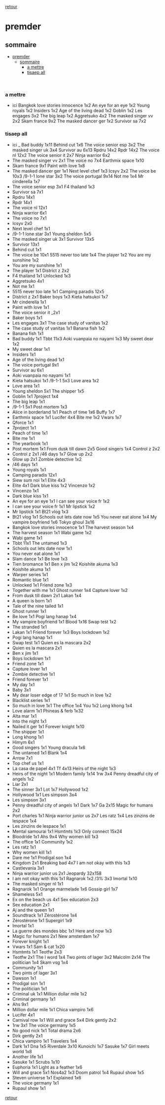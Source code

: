 [retour](./../index.html)

# premder

## sommaire
- [premder](#premder)
  - [sommaire](#sommaire)
    - [a mettre](#a-mettre)
    - [tisaep all](#tisaep-all)


<div style="page-break-after: always; visibility: hidden"> 
\pagebreak 
</div>

### a mettre
* ici 
Bangkok love stories innocence 1x2
An eye for an eye 1x2
Young royals 1x2
Insiders 1x2
Age of the living dead 1x2
Goblin 1x2
Les engages 3x2
The big leap 1x2
Aggretsuko 4x2
The masked singer vv 2x2
Skam france 9x2
The masked dancer ger 1x2
Survivor sa 7x2



### tisaep all
* ici
_
Bad buddy 1x11
Behind cut 1x6
The voice senior esp 3x2
The masked singer uk 3x4
Survivor au 6x13
Rpdru 14x2
Rpdr 14x2
The voice nl 12x2
The voice senior it 2x7
Ninja warrior 6x2
* The masked singer vv 2x1
The voice no 7x4
Earthmix space 1x10
* Skam france 9x1
Paint with love 1x8
* The masked dancer ger 1x1
Next level chef 1x3
Icsyv 2x2
The voice be 10x3
/9-1-1 lone star 3x2
The voice portugal 9x14
Not me 1x4
Mr cinderella 1x7
* The voice senior esp 3x1
F4 thailand 1x3
* Survivor sa 7x1
* Rpdru 14x1
* Rpdr 14x1
* The voice nl 12x1
* Ninja warrior 6x1
* The voice no 7x1
* Icsyv 2x0
* Next level chef 1x1
* /9-1-1 lone star 3x1
Young sheldon 5x5
* The masked singer uk 3x1
Survivor 13x5
* Survivor 13x1
* Behind cut 1x1
* The voice be 10x1
5515 never too late 1x4
The player 1x2
You are my sunshine 1x2
* You are my sunshine 1x1
* The player 1x1
District z 2x2
* F4 thailand 1x1
Unlocked 1x3
* Aggretsuko 4x1
* Not me 1x1
* 5515 never too late 1x1
Camping paradis 12x5
* District z 2x1
Baker boys 1x3
Kieta hatsukoi 1x7
* Mr cinderella 1x1
* Paint with love 1x1
* The voice senior it _2x1
* Baker boys 1x1
* Les engages 3x1
The case study of vanitas 1x2
* The case study of vanitas 1x1
Banana fish 1x2
* Banana fish 1x1
* Bad buddy 1x1
Tbbt 11x3
Aoki vuanpaia no nayami 1x3
My sweet dear 1x2
* My sweet dear 1x1
* Insiders 1x1
* Age of the living dead 1x1
* The voice portugal 9x1
* Survivor au 6x1
* Aoki vuanpaia no nayami 1x1
* Kieta hatsukoi 1x1
/9-1-1 5x3
Love area 1x2
* Love area 1x1
* Young sheldon 5x1
The shipper 1x5
* Goblin 1x1
7project 1x4
* The big leap 1x1
* /9-1-1 5x1
Post mortem 1x3
* Alice in borderland 1x1
Peach of time 1x6
Buffy 1x7
* Earthmix space 1x1
Lucifer 4x4
Bite me 1x2
Vwars 1x7
* Qforce 1x1
* 7project 1x1
* Peach of time 1x1
* Bite me 1x1
* The yearbook 1x1
* Post mortem 1x1
From dusk till dawn 2x5
Good singers 1x4
Control z 2x2
* Control z 2x1
/46 days 1x7
Glow up 2x2
* Glow up 2x1
Zombie detective 1x2
* /46 days 1x1
* Young royals 1x1
* Camping paradis 12x1
* Siew sum noi 1x1
Elite 4x3
* Elite 4x1
Dark blue kiss 1x2
Vincenzo 1x2
* Vincenzo 1x1
* Dark blue kiss 1x1
* An eye for an eye 1x1
I can see your voice fr 1x2
* I can see your voice fr 1x1
Mr lipstick 1x2
* Mr lipstick 1x1
Bt21 vlog 1x3
* Bt21 vlog 1x1
Schools out lets date now 1x5
You never eat alone 1x4
My vampire boyfriend 1x6
Tokyo ghoul 3x16
* Bangkok love stories innocence 1x1
The harvest season 1x4
* The harvest season 1x1
Wabi game 1x2
* Wabi game 1x1
* Tbbt 11x1
The untamed 1x3
* Schools out lets date now 1x1
* You never eat alone 1x1
* Slam dance 1x1
Be love 1x3
* Tien bromance 1x1
Ben x jim 1x2
Koishite akuma 1x3
* Koishite akuma 1x1
* Warper series 1x1
* Romantic blue 1x1
* Unlocked 1x1
Friend zone 1x3
* Together with me 1x1
Ghost runner 1x4
Capture lover 1x2
* From dusk till dawn 2x1
Lakan 1x4
* A queen is born 1x1
* Tale of the nine tailed 1x1
* Ghost runner 1x1
* Be love 1x1
Pogi lang hanap 1x4
* My vampire boyfriend 1x1
Blood 1x16
Swap test 1x2
* The stranded 1x1
* Lakan 1x1
Friend forever 1x3
Boys lockdown 1x2
* Pogi lang hanap 1x1
* Swap test 1x1
Quien es la mascara 2x2
* Quien es la mascara 2x1
* Ben x jim 1x1
* Boys lockdown 1x1
* Friend zone 1x1
* Capture lover 1x1
* Zombie detective 1x1
* Friend forever 1x1
* My day 1x1
* Baby 3x1
* My dear loser edge of 17 1x1
So much in love 1x2
* Blacklist series 1x1
* So much in love 1x1
The office 1x4
You 1x2
Long khong 1x4
* Love alarm 1x1
Phineas & ferb 1x32
* Alta mar 1x1
* Into the night 1x1
* Nailed it ger 1x1
Forever knight 1x10
* The shipper 1x1
* Long khong 1x1
* Himym 6x1
* Good singers 1x1
Young dracula 1x6
* The untamed 1x1
Blank 1x4
* Arrow 7x1
* Top chef us 1x1
* La casa de papel 4x1
Tf 4x13
Heirs of the night 1x3
* Heirs of the night 1x1
Modern family 1x14
1rw 3x4
Penny dreadful city of angels 1x2
* Liar 2x1
* The sinner 3x1
Lot 1x7
Hollywood 1x2
* Hollywood 1x1
Les simpson 3x4
* Les simpson 3x1
* Penny dreadful city of angels 1x1
Dark 1x7
Ga 2x15
Magic for humans 2x2
* Port charles 1x1
Ninja warrior junior us 2x7
Les ratz 1x4
Les zinzins de lespace 1x4
* Les zinzins de lespace 1x1
* Mental samourai 1x1
Hsmtmts 1x3
Only connect 15x24
* Bloodride 1x1
Ahs 9x4
Why women kill 1x3
* The office 1x1
Community 1x2
* Les ratz 1x1
* Why women kill 1x1
* Dare me 1x1
Prodigal son 1x4
* Kingdom 2x1
Breaking bad 4x7
I am not okay with this 1x3
* Castlevania 3x1
* Ninja warrior junior us 2x1
Jeopardy 32x158
* I am not okay with this 1x1
Ragnarok 1x2
/3% 3x3
Imortal 1x10
* The masked singer nl 1x1
* Ragnarok 1x1
Orange marmelade 1x6
Gossip girl 1x7
* Shameless 5x1
* Ex on the beach us 4x1
Sex education 2x3
* Sex education 2x1
* Aj and the queen 1x1
* Soundtrack 1x1
Zérostérone 1x4
* Zérostérone 1x1
Supergirl 1x9
* Imortal 1x1
* La guerre des mondes bbc 1x1
Here and now 1x3
* Magic for humans 2x1
New amsterdam 1x7
* Forever knight 1x1
* Vwars 1x1
Sam & cat 1x20
* Hsmtmts 1x1
Teotfw 2x3
* Teotfw 2x1
The l word 1x4
Two pints of lager 3x2
Malcolm 2x14
The politician 1x4
Skam vsg 1x4
* Community 1x1
* Two pints of lager 3x1
* Dawson 1x1
* Prodigal son 1x1
* The politician 1x1
* Criminal uk 1x1
Million dollar mile 1x2
* Criminal germany 1x1
* Ahs 9x1
* Million dollar mile 1x1
Chica vampiro 1x6
* Lucifer 4x1
* Carnival row 1x1
Will and grace 5x4
Dirk gently 2x2
* 1rw 3x1
The voice germany 1x5
* No good nick 1x1
Total drama 2x6
* Dirk gently 2x1
* Chica vampiro 1x1
Travelers 1x4
* Dark 1x1
Dna 1x5
Riverdale 3x10
Kunoichi 1x7
Sasuke 1x7
Girl meets world 1x8
* Another life 1x1
* Sasuke 1x1
Scrubs 1x10
* Euphoria 1x1
Light as a feather 1x6
* Will and grace 5x1
Nos4a2 1x3
Doom patrol 1x4
Rupaul show 1x5
* Steven universe 1x1
Explained 1x6
* The voice germany 1x1
* Rupaul show 1x1

[retour](./../index.html)